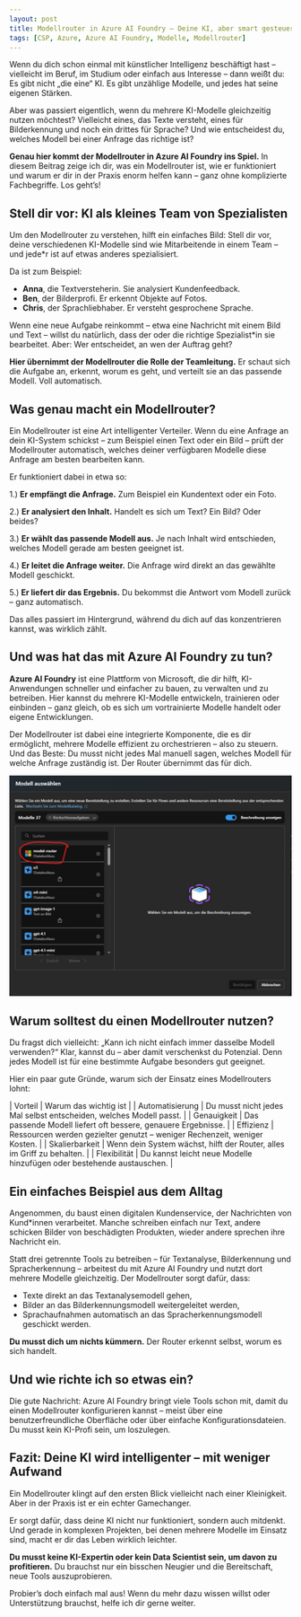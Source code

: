 ```yaml
---
layout: post
title: Modellrouter in Azure AI Foundry – Deine KI, aber smart gesteuert
tags: [CSP, Azure, Azure AI Foundry, Modelle, Modellrouter]
---
```


Wenn du dich schon einmal mit künstlicher Intelligenz beschäftigt hast – vielleicht im Beruf, im Studium oder einfach aus Interesse – dann weißt du: Es gibt nicht „die eine“ KI. Es gibt unzählige Modelle, und jedes hat seine eigenen Stärken.

Aber was passiert eigentlich, wenn du mehrere KI-Modelle gleichzeitig nutzen möchtest? Vielleicht eines, das Texte versteht, eines für Bilderkennung und noch ein drittes für Sprache? Und wie entscheidest du, welches Modell bei einer Anfrage das richtige ist?

**Genau hier kommt der Modellrouter in Azure AI Foundry ins Spiel.** In diesem Beitrag zeige ich dir, was ein Modellrouter ist, wie er funktioniert und warum er dir in der Praxis enorm helfen kann – ganz ohne komplizierte Fachbegriffe. Los geht’s!

## Stell dir vor: KI als kleines Team von Spezialisten
Um den Modellrouter zu verstehen, hilft ein einfaches Bild: Stell dir vor, deine verschiedenen KI-Modelle sind wie Mitarbeitende in einem Team – und jede*r ist auf etwas anderes spezialisiert.

Da ist zum Beispiel:
- **Anna**, die Textversteherin. Sie analysiert Kundenfeedback.
- **Ben**, der Bilderprofi. Er erkennt Objekte auf Fotos.
- **Chris**, der Sprachliebhaber. Er versteht gesprochene Sprache.

Wenn eine neue Aufgabe reinkommt – etwa eine Nachricht mit einem Bild und Text – willst du natürlich, dass der oder die richtige Spezialist*in sie bearbeitet. Aber: Wer entscheidet, an wen der Auftrag geht?

**Hier übernimmt der Modellrouter die Rolle der Teamleitung.** Er schaut sich die Aufgabe an, erkennt, worum es geht, und verteilt sie an das passende Modell. Voll automatisch.

## Was genau macht ein Modellrouter?
Ein Modellrouter ist eine Art intelligenter Verteiler. Wenn du eine Anfrage an dein KI-System schickst – zum Beispiel einen Text oder ein Bild – prüft der Modellrouter automatisch, welches deiner verfügbaren Modelle diese Anfrage am besten bearbeiten kann.

Er funktioniert dabei in etwa so:

1.) **Er empfängt die Anfrage.**
    Zum Beispiel ein Kundentext oder ein Foto.

2.) **Er analysiert den Inhalt.**
    Handelt es sich um Text? Ein Bild? Oder beides?

3.) **Er wählt das passende Modell aus.**
    Je nach Inhalt wird entschieden, welches Modell gerade am besten geeignet ist.

4.) **Er leitet die Anfrage weiter.**
    Die Anfrage wird direkt an das gewählte Modell geschickt.

5.) **Er liefert dir das Ergebnis.**
    Du bekommst die Antwort vom Modell zurück – ganz automatisch.

Das alles passiert im Hintergrund, während du dich auf das konzentrieren kannst, was wirklich zählt.

## Und was hat das mit Azure AI Foundry zu tun?
**Azure AI Foundry** ist eine Plattform von Microsoft, die dir hilft, KI-Anwendungen schneller und einfacher zu bauen, zu verwalten und zu betreiben. Hier kannst du mehrere KI-Modelle entwickeln, trainieren oder einbinden – ganz gleich, ob es sich um vortrainierte Modelle handelt oder eigene Entwicklungen.

Der Modellrouter ist dabei eine integrierte Komponente, die es dir ermöglicht, mehrere Modelle effizient zu orchestrieren – also zu steuern. Und das Beste: Du musst nicht jedes Mal manuell sagen, welches Modell für welche Anfrage zuständig ist. Der Router übernimmt das für dich.

<img src="/assets/img/modelrouter.jpg" alt="Azure AI Foundry - Modelrouter" />

## Warum solltest du einen Modellrouter nutzen?
Du fragst dich vielleicht: „Kann ich nicht einfach immer dasselbe Modell verwenden?“ Klar, kannst du – aber damit verschenkst du Potenzial. Denn jedes Modell ist für eine bestimmte Aufgabe besonders gut geeignet.

Hier ein paar gute Gründe, warum sich der Einsatz eines Modellrouters lohnt:

| Vorteil | Warum das wichtig ist | 
| Automatisierung | Du musst nicht jedes Mal selbst entscheiden, welches Modell passt. |
| Genauigkeit | Das passende Modell liefert oft bessere, genauere Ergebnisse. |
| Effizienz | Ressourcen werden gezielter genutzt – weniger Rechenzeit, weniger Kosten. |
| Skalierbarkeit | Wenn dein System wächst, hilft der Router, alles im Griff zu behalten. |
| Flexibilität | Du kannst leicht neue Modelle hinzufügen oder bestehende austauschen. |


## Ein einfaches Beispiel aus dem Alltag
Angenommen, du baust einen digitalen Kundenservice, der Nachrichten von Kund*innen verarbeitet. Manche schreiben einfach nur Text, andere schicken Bilder von beschädigten Produkten, wieder andere sprechen ihre Nachricht ein.

Statt drei getrennte Tools zu betreiben – für Textanalyse, Bilderkennung und Spracherkennung – arbeitest du mit Azure AI Foundry und nutzt dort mehrere Modelle gleichzeitig. Der Modellrouter sorgt dafür, dass:

- Texte direkt an das Textanalysemodell gehen,
- Bilder an das Bilderkennungsmodell weitergeleitet werden,
- Sprachaufnahmen automatisch an das Spracherkennungsmodell geschickt werden.

**Du musst dich um nichts kümmern.** Der Router erkennt selbst, worum es sich handelt.

## Und wie richte ich so etwas ein?
Die gute Nachricht: Azure AI Foundry bringt viele Tools schon mit, damit du einen Modellrouter konfigurieren kannst – meist über eine benutzerfreundliche Oberfläche oder über einfache Konfigurationsdateien. Du musst kein KI-Profi sein, um loszulegen.

## Fazit: Deine KI wird intelligenter – mit weniger Aufwand
Ein Modellrouter klingt auf den ersten Blick vielleicht nach einer Kleinigkeit. Aber in der Praxis ist er ein echter Gamechanger.

Er sorgt dafür, dass deine KI nicht nur funktioniert, sondern auch mitdenkt. Und gerade in komplexen Projekten, bei denen mehrere Modelle im Einsatz sind, macht er dir das Leben wirklich leichter.

**Du musst keine KI-Expertin oder kein Data Scientist sein, um davon zu profitieren.** Du brauchst nur ein bisschen Neugier und die Bereitschaft, neue Tools auszuprobieren.

Probier’s doch einfach mal aus! Wenn du mehr dazu wissen willst oder Unterstützung brauchst, helfe ich dir gerne weiter.
